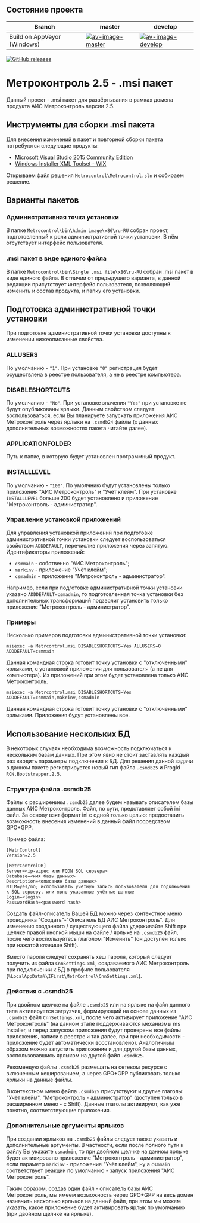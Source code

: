 Состояние проекта
-----------------

| Branch                           | master                           | develop                          |
|----------------------------------|----------------------------------|----------------------------------|
| Build on AppVeyor (Windows)      | [![av-image-master][]][av-site]  | [![av-image-develop][]][av-site] |


[av-image-master]: https://ci.appveyor.com/api/projects/status/qlqe1ylq2xsx3b8d/branch/master?svg=true
[av-image-develop]: https://ci.appveyor.com/api/projects/status/qlqe1ylq2xsx3b8d/branch/develop?svg=true
[av-site]: https://ci.appveyor.com/project/sergey-s-betke/itg-metrcontrol-2-5

[![GitHub releases](https://img.shields.io/github/release/Metrolog/ITG.MetrControl.2.5.svg)](https://github.com/Metrolog/ITG.MetrControl.2.5/releases)

Метроконтроль 2.5 - .msi пакет
==============================

Данный проект - .msi пакет для развёртывания в рамках домена продукта АИС Метроконтроль версии 2.5.

Инструменты для сборки .msi пакета
----------------------------------

Для внесения изменений в пакет и повторной сборки пакета потребуются следующие продукты:

- [Microsoft Visual Studio 2015 Community Edition][VS]
- [Windows Installer XML Toolset - WIX][WIX]

Открываем файл решения `Metrocontrol\Metrocontrol.sln` и собираем решение.

Варианты пакетов
----------------

### Административная точка установки

В папке `Metrocontrol\bin\Admin image\x86\ru-RU` собран проект, подготовленный к роли административной точки установки.
В нём отсутствует интерфейс пользователя.

### .msi пакет в виде единого файла

В папке `Metrocontrol\bin\Single .msi file\x86\ru-RU` собран .msi пакет в виде единого файла.
В отличии от предыдущего варианта, в данной редакции присутствует интерфейс пользователя,
позволяющий изменить и состав продукта, и папку его установки.

Подготовка административной точки установки
-------------------------------------------

При подготовке административной точки установки доступны к изменении нижеописанные свойства.

### ALLUSERS

По умолчанию - `"1"`. При установке `"0"` регистрация будет осуществлена в реестре пользователя, а не в реестре компьютера.

### DISABLESHORTCUTS

По умолчанию - `"No"`. При установке значения `"Yes"` при установке не будут опубликованы ярлыки.
Данным свойством следует воспользоваться, если Вы планируете запускать приложения АИС Метроконтроль через ярлыки на
`.csmdb24` файлы (о данных дополнительных возможностях пакета читайте далее).

### APPLICATIONFOLDER

Путь к папке, в которую будет установлен программный продукт.

### INSTALLLEVEL

По умолчанию - `"100"`. По умолчнию будут установлены только приложения "АИС Метроконтроль" и "Учёт клейм".
При установке `INSTALLLEVEL` больше 200 будет установлено и приложение "Метроконтроль - администратор".

### Управление установкой приложений

Для управления установкой приложений при подготовке административной точки установки следует воспользоваться
свойством `ADDDEFAULT`, перечислив приложения через запятую. Идентификаторы приложений:

- `csmmain` - собственно "АИС Метроконтроль";
- `markinv` - приложение "Учёт клейм";
- `csmadmin` - приложение "Метроконтроль - администратор".

Например, если при подготовке административной точки установки указано `ADDDEFAULT=csmadmin`,
то подготовленная точка установки без дополнительных трансформаций подзволит установить только
приложение "Метроконтроль - администратор".

### Примеры

Несколько примеров подготовки административной точки установки:

	msiexec -a Metrcontrol.msi DISABLESHORTCUTS=Yes ALLUSERS=0 ADDDEFAULT=csmmain

Данная командная строка готовит точку установки с "отключенными" ярлыками, с установкой приложения для пользователя
(а не для компьютера). Из приложений при этом будет установлена только АИС Метроконтроль.

	msiexec -a Metrcontrol.msi DISABLESHORTCUTS=Yes ADDDEFAULT=csmmain,makrinv,csmadmin

Данная командная строка готовит точку установки с "отключенными" ярлыками. Приложения будут установлены все.

Использование нескольких БД
---------------------------

В некоторых случаях необходима возможность подключаться к нескольким базам данных. При этом явно не стоит заставлять каждый раз
вводить параметры подключения к БД. Для решения данной задачи в данном пакете регистрируется новый тип файла `.csmdb25` и
ProgId `RCN.Bootstrapper.2.5`.

### Структура файла .csmdb25

Файлы с расширением `.csmdb25` далее будем называть описателем базы данных АИС Метроконтроль. Файл, по сути, представляет собой
ini файл. За основу взят формат ini с одной только целью: предоставить возможность внесения изменений в данный файл посредством
GPO+GPP.

Пример файла:

	[MetrControl]
	Version=2.5

	[MetrControlDB]
	Server=<ip-адрес или FQDN SQL сервера>
	Database=<имя базы данных>
	Description=<описание базы данных>
	NTLM=yes/no; использовать учётную запись пользователя для подключения к SQL серверу, или явно указанные учётные данные
	Login=<login>
	PasswordHash=<password hash>

Создать файл-описатель Вашей БД можно через контекстное меню проводника "Создать"-"Описатель БД АИС Метроконтроль". Для изменения
созданного / существующего файла удерживайте Shift при щелчке правой кнопкой мыши на файле / ярлыке на `.csmdb25` файл, после чего
воспользуйтесь глаголом "Изменить" (он доступен только при нажатой клавише Shift).

Вместо пароля следует сохранять хеш пароля, который следует получить из файла `CnnSettings.xml`, создаваемого АИС Метроконтроль
при подключении к БД в профиле пользователя (`%LocalAppData%\IFirst\MetrControl\CnnSettings.xml`).

### Действия с .csmdb25

При двойном щелчке на файле `.csmdb25` или на ярлыке на файл данного типа активируется загрузчик, формирующий на основе
данных из `.csmdb25` файл `CnnSettings.xml`, после чего активирует приложение "АИС Метроконтроль" (на данном этапе поддерживаются
механизмы ms installer, и перед запуском приложения будут проверены все файлы приложения, записи в реестре и так далее, при
при необходимости - приложение будет автоматически восстановлено). Аналогичным образом можно запустить приложение и для другой
базы данных, воспользовавшись ярлыком на другой файл `.csmdb25`.

Рекомендую файлы `.csmdb25` размещать на сетевом ресурсе с включенным кешированием, а через GPO+GPP публиковать только ярлыки
на данные файлы.

В контекстном меню файла `.csmdb25` присутствуют и другие глаголы: "Учёт клейм", "Метроконтроль - администратор" (доступен только
в расширенном меню - с Shift). Данные глаголы активируют, как уже понятно, соответствующие приложения.

### Дополнительные аргументы ярлыков

При создании ярлыков на `.csmdb25` файлы следует также указать и дополнительные аргументы. В частности, если после полного пути к
файлу Вы укажите `csmadmin`, то при двойном щелчке на данном ярлыке будет активировано приложение "Метроконтроль - администратор",
если параметр `markinv` - приложение "Учёт клейм", ну а `csmmain` соответствует реакции по умолчанию - запуск приложения "АИС
Метроконтроль".

Таким образом, создав один файл - описатель базы АИС Метроконтроль, мы имеем возможность через GPO+GPP на весь домен назначить
несколько ярлыков на данный файл, при этом мы можем указать, какое приложение будет активировать ярлык по умолчанию (при двойном
щелчке на ярлыке).

[VS]: https://www.microsoft.com/ru-ru/download/details.aspx?id=48146
[WIX]: http://wixtoolset.org/
